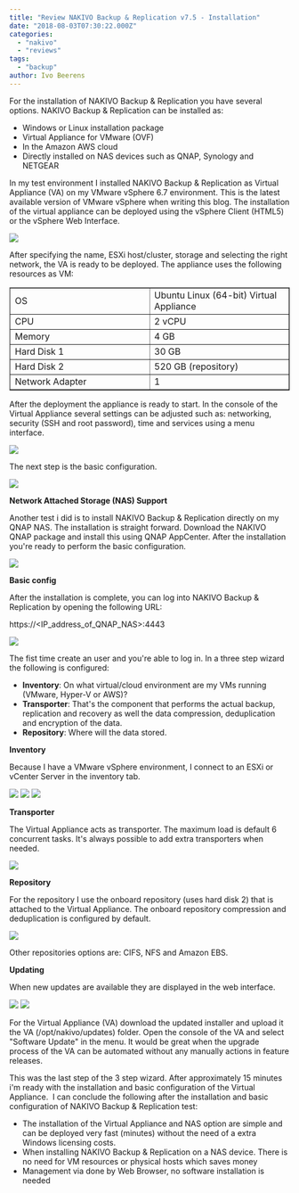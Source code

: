 ```yaml
---
title: "Review NAKIVO Backup & Replication v7.5 - Installation"
date: "2018-08-03T07:30:22.000Z"
categories: 
  - "nakivo"
  - "reviews"
tags: 
  - "backup"
author: Ivo Beerens
---
```


For the installation of NAKIVO Backup & Replication you have several options. NAKIVO Backup & Replication can be installed as:

- Windows or Linux installation package
- Virtual Appliance for VMware (OVF)
- In the Amazon AWS cloud
- Directly installed on NAS devices such as QNAP, Synology and NETGEAR

In my test environment I installed NAKIVO Backup & Replication as Virtual Appliance (VA) on my VMware vSphere 6.7 environment. This is the latest available version of VMware vSphere when writing this blog. The installation of the virtual appliance can be deployed using the vSphere Client (HTML5) or the vSphere Web Interface.

[![](images/2-1-300x224.png)](images/2-1.png)

After specifying the name, ESXi host/cluster, storage and selecting the right network, the VA is ready to be deployed. The appliance uses the following resources as VM:

<table style="border-collapse: collapse; width: 100%;" border="1"><tbody><tr><td style="width: 50%;">OS</td><td style="width: 50%;">Ubuntu Linux (64-bit) Virtual Appliance</td></tr><tr><td style="width: 50%;">CPU</td><td style="width: 50%;">2 vCPU</td></tr><tr><td style="width: 50%;">Memory</td><td style="width: 50%;">4 GB</td></tr><tr><td style="width: 50%;">Hard Disk 1</td><td style="width: 50%;">30 GB</td></tr><tr><td style="width: 50%;">Hard Disk 2</td><td style="width: 50%;">520 GB (repository)</td></tr><tr><td style="width: 50%;">Network Adapter</td><td style="width: 50%;">1</td></tr></tbody></table>

After the deployment the appliance is ready to start. In the console of the Virtual Appliance several settings can be adjusted such as: networking, security (SSH and root password), time and services using a menu interface.

[![](images/3-300x154.png)](images/3.png)

The next step is the basic configuration.

[![](images/1-300x149.png)](images/1.png)

**Network Attached Storage (NAS) Support**

Another test i did is to install NAKIVO Backup & Replication directly on my QNAP NAS. The installation is straight forward. Download the NAKIVO QNAP package and install this using QNAP AppCenter. After the installation you're ready to perform the basic configuration.

[![](images/1-300x149.png)](images/1.png)

**Basic config**

After the installation is complete, you can log into NAKIVO Backup & Replication by opening the following URL:

https://<IP\_address\_of\_QNAP\_NAS>:4443

[![](images/2-300x151.png)](images/2.png)

The fist time create an user and you're able to log in. In a three step wizard the following is configured:

- **Inventory**: On what virtual/cloud environment are my VMs running (VMware, Hyper-V or AWS)?
- **Transporter**: That's the component that performs the actual backup, replication and recovery as well the data compression, deduplication and encryption of the data.
- **Repository**: Where will the data stored.

**Inventory**

Because I have a VMware vSphere environment, I connect to an ESXi or vCenter Server in the inventory tab.

[![](images/6-300x161.png)](images/6.png) [![](images/7-300x160.png)](https://www.ivobeerens.nl/wp-content/uploads/2018/08/7.png) [![](images/8-300x160.png)](https://www.ivobeerens.nl/wp-content/uploads/2018/08/8.png)

**Transporter**

The Virtual Appliance acts as transporter. The maximum load is default 6 concurrent tasks. It's always possible to add extra transporters when needed.

[![](images/9-300x166.png)](images/9.png)

**Repository**

For the repository I use the onboard repository (uses hard disk 2) that is attached to the Virtual Appliance. The onboard repository compression and deduplication is configured by default.

[![](images/10-300x161.png)](images/10.png)

Other repositories options are: CIFS, NFS and Amazon EBS.

**Updating**

When new updates are available they are displayed in the web interface.

[![](images/2-2-300x194.png)](images/2-2.png) [![](images/3-300x103.png)](https://www.ivobeerens.nl/wp-content/uploads/2018/08/3.png)

For the Virtual Appliance (VA) download the updated installer and upload it the VA (/opt/nakivo/updates) folder. Open the console of the VA and select "Software Update" in the menu. It would be great when the upgrade process of the VA can be automated without any manually actions in feature releases.

This was the last step of the 3 step wizard. After approximately 15 minutes i'm ready with the installation and basic configuration of the Virtual Appliance.  I can conclude the following after the installation and basic configuration of NAKIVO Backup & Replication test:

- The installation of the Virtual Appliance and NAS option are simple and can be deployed very fast (minutes) without the need of a extra Windows licensing costs.
- When installing NAKIVO Backup & Replication on a NAS device. There is no need for VM resources or physical hosts which saves money
- Management via done by Web Browser, no software installation is needed



